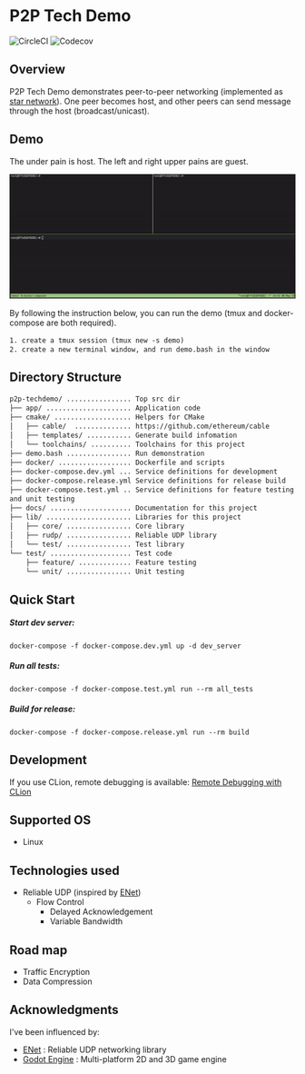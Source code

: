 # P2P Tech Demo
![CircleCI](https://img.shields.io/circleci/build/github/42milez/p2p-techdemo?token=d96746bb95c952ba079e569f683d11478f419ebb) ![Codecov](https://img.shields.io/codecov/c/github/42milez/p2p-techdemo)

## Overview
P2P Tech Demo demonstrates peer-to-peer networking (implemented as [star network](https://en.wikipedia.org/wiki/Star_network)). One peer becomes host, and other peers can send message through the host (broadcast/unicast).

## Demo
The under pain is host. The left and right upper pains are guest.

![demo](./docs/demo.gif)

By following the instruction below, you can run the demo (tmux and docker-compose are both required).

```
1. create a tmux session (tmux new -s demo)
2. create a new terminal window, and run demo.bash in the window
```

## Directory Structure
```
p2p-techdemo/ ................ Top src dir
├── app/ ..................... Application code
├── cmake/ ................... Helpers for CMake
│   ├── cable/  .............. https://github.com/ethereum/cable
│   ├── templates/ ........... Generate build infomation
│   └── toolchains/ .......... Toolchains for this project
├── demo.bash ................ Run demonstration
├── docker/ .................. Dockerfile and scripts
├── docker-compose.dev.yml ... Service definitions for development
├── docker-compose.release.yml Service definitions for release build
├── docker-compose.test.yml .. Service definitions for feature testing and unit testing
├── docs/ .................... Documentation for this project
├── lib/ ..................... Libraries for this project
│   ├── core/ ................ Core library
│   ├── rudp/ ................ Reliable UDP library
│   └── test/ ................ Test library
└── test/ .................... Test code
    ├── feature/ ............. Feature testing
    └── unit/ ................ Unit testing
```

## Quick Start
##### Start dev server:

```
docker-compose -f docker-compose.dev.yml up -d dev_server
```

##### Run all tests:

```
docker-compose -f docker-compose.test.yml run --rm all_tests
```

##### Build for release:

```
docker-compose -f docker-compose.release.yml run --rm build
```

## Development
If you use CLion, remote debugging is available: [Remote Debugging with CLion](https://github.com/42milez/p2p-techdemo/wiki/Remote-Debugging-with-CLion)

## Supported OS
- Linux

## Technologies used
- Reliable UDP (inspired by [ENet](https://github.com/lsalzman/enet))
  - Flow Control
    - Delayed Acknowledgement
    - Variable Bandwidth

## Road map
- Traffic Encryption
- Data Compression

## Acknowledgments
I've been influenced by:

- [ENet](https://github.com/lsalzman/enet) : Reliable UDP networking library
- [Godot Engine](https://github.com/godotengine/godot) : Multi-platform 2D and 3D game engine
